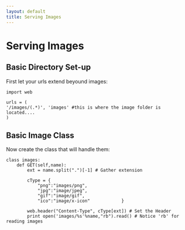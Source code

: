 ```yaml
---
layout: default
title: Serving Images
---
```


# Serving Images

## Basic Directory Set-up

First let your urls extend beyound images:

    import web
    
    urls = (
    '/images/(.*)', 'images' #this is where the image folder is located....
    )

## Basic Image Class
Now create the class that will handle them:

    class images:
        def GET(self,name):
            ext = name.split(".")[-1] # Gather extension
            
            cType = {
                "png":"images/png",
                "jpg":"image/jpeg",
                "gif":"image/gif",
                "ico":"image/x-icon"            }
            
            web.header("Content-Type", cType[ext]) # Set the Header
            print open('images/%s'%name,"rb").read() # Notice 'rb' for reading images
